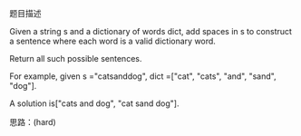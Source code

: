 题目描述

Given a string s and a dictionary of words dict, add spaces in s to construct a sentence where each word is a valid dictionary word.

Return all such possible sentences.

For example, given
s ="catsanddog",
dict =["cat", "cats", "and", "sand", "dog"].

A solution is["cats and dog", "cat sand dog"].

思路：(hard)
